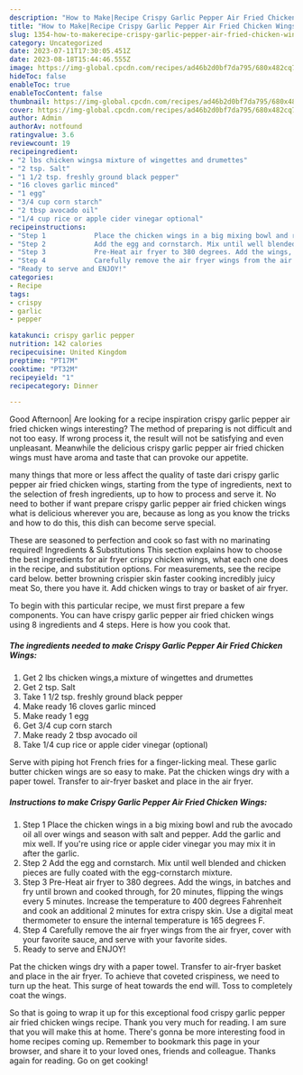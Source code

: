 ```yaml
---
description: "How to Make|Recipe Crispy Garlic Pepper Air Fried Chicken Wings {That is Simple"
title: "How to Make|Recipe Crispy Garlic Pepper Air Fried Chicken Wings {That is Simple"
slug: 1354-how-to-makerecipe-crispy-garlic-pepper-air-fried-chicken-wings-that-is-simple
category: Uncategorized
date: 2023-07-11T17:30:05.451Z
date: 2023-08-18T15:44:46.555Z
image: https://img-global.cpcdn.com/recipes/ad46b2d0bf7da795/680x482cq70/crispy-garlic-pepper-air-fried-chicken-wings-recipe-main-photo.jpg
hideToc: false
enableToc: true
enableTocContent: false
thumbnail: https://img-global.cpcdn.com/recipes/ad46b2d0bf7da795/680x482cq70/crispy-garlic-pepper-air-fried-chicken-wings-recipe-main-photo.jpg
cover: https://img-global.cpcdn.com/recipes/ad46b2d0bf7da795/680x482cq70/crispy-garlic-pepper-air-fried-chicken-wings-recipe-main-photo.jpg
author: Admin
authorAv: notfound
ratingvalue: 3.6
reviewcount: 19
recipeingredient:
- "2 lbs chicken wingsa mixture of wingettes and drumettes"
- "2 tsp. Salt"
- "1 1/2 tsp. freshly ground black pepper"
- "16 cloves garlic minced"
- "1 egg"
- "3/4 cup corn starch"
- "2 tbsp avocado oil"
- "1/4 cup rice or apple cider vinegar optional"
recipeinstructions:
- "Step 1            Place the chicken wings in a big mixing bowl and rub the avocado oil all over wings and season with salt and pepper. Add the garlic and mix well. If you&#39;re using rice or apple cider vinegar you may mix it in after the garlic."
- "Step 2            Add the egg and cornstarch. Mix until well blended and chicken pieces are fully coated with the egg-cornstarch mixture."
- "Step 3            Pre-Heat air fryer to 380 degrees. Add the wings, in batches and fry until brown and cooked through, for 20 minutes, flipping the wings every 5 minutes. Increase the temperature to 400 degrees Fahrenheit and cook an additional 2 minutes for extra crispy skin. Use a digital meat thermometer to ensure the internal temperature is 165 degrees F."
- "Step 4            Carefully remove the air fryer wings from the air fryer, cover with your favorite sauce, and serve with your favorite sides."
- "Ready to serve and ENJOY!"
categories:
- Recipe
tags:
- crispy
- garlic
- pepper

katakunci: crispy garlic pepper 
nutrition: 142 calories
recipecuisine: United Kingdom
preptime: "PT17M"
cooktime: "PT32M"
recipeyield: "1"
recipecategory: Dinner

---
```



Good Afternoon| Are looking for a recipe inspiration crispy garlic pepper air fried chicken wings interesting? The method of preparing is not difficult and not too easy. If wrong process it, the result will not be satisfying and even unpleasant. Meanwhile the delicious crispy garlic pepper air fried chicken wings must have aroma and taste that can provoke our appetite.






many things that more or less affect the quality of taste dari crispy garlic pepper air fried chicken wings, starting from the type of ingredients, next to the selection of fresh ingredients, up to how to process and serve it. No need to bother if want prepare crispy garlic pepper air fried chicken wings what is delicious wherever you are, because as long as you know the tricks and how to do this, this dish can become serve  special.


These are seasoned to perfection and cook so fast with no marinating required! Ingredients &amp; Substitutions This section explains how to choose the best ingredients for air fryer crispy chicken wings, what each one does in the recipe, and substitution options. For measurements, see the recipe card below. better browning crispier skin faster cooking incredibly juicy meat So, there you have it. Add chicken wings to tray or basket of air fryer.


To begin with this particular recipe, we must first prepare a few components. You can have crispy garlic pepper air fried chicken wings using 8 ingredients and 4 steps. Here is how you cook that.

<!--inarticleads1-->

##### The ingredients needed to make Crispy Garlic Pepper Air Fried Chicken Wings:

1. Get 2 lbs chicken wings,a mixture of wingettes and drumettes
1. Get 2 tsp. Salt
1. Take 1 1/2 tsp. freshly ground black pepper
1. Make ready 16 cloves garlic minced
1. Make ready 1 egg
1. Get 3/4 cup corn starch
1. Make ready 2 tbsp avocado oil
1. Take 1/4 cup rice or apple cider vinegar (optional)


Serve with piping hot French fries for a finger-licking meal. These garlic butter chicken wings are so easy to make. Pat the chicken wings dry with a paper towel. Transfer to air-fryer basket and place in the air fryer. 

<!--inarticleads2-->

##### Instructions to make Crispy Garlic Pepper Air Fried Chicken Wings:

1. Step 1            Place the chicken wings in a big mixing bowl and rub the avocado oil all over wings and season with salt and pepper. Add the garlic and mix well. If you&#39;re using rice or apple cider vinegar you may mix it in after the garlic.
1. Step 2            Add the egg and cornstarch. Mix until well blended and chicken pieces are fully coated with the egg-cornstarch mixture.
1. Step 3            Pre-Heat air fryer to 380 degrees. Add the wings, in batches and fry until brown and cooked through, for 20 minutes, flipping the wings every 5 minutes. Increase the temperature to 400 degrees Fahrenheit and cook an additional 2 minutes for extra crispy skin. Use a digital meat thermometer to ensure the internal temperature is 165 degrees F.
1. Step 4            Carefully remove the air fryer wings from the air fryer, cover with your favorite sauce, and serve with your favorite sides.
1. Ready to serve and ENJOY!

Pat the chicken wings dry with a paper towel. Transfer to air-fryer basket and place in the air fryer. To achieve that coveted crispiness, we need to turn up the heat. This surge of heat towards the end will. Toss to completely coat the wings. 

So that is going to wrap it up for this exceptional food crispy garlic pepper air fried chicken wings recipe. Thank you very much for reading. I am sure that you will make this at home. There's gonna be more interesting food in home recipes coming up. Remember to bookmark this page in your browser, and share it to your loved ones, friends and colleague. Thanks again for reading. Go on get cooking!
